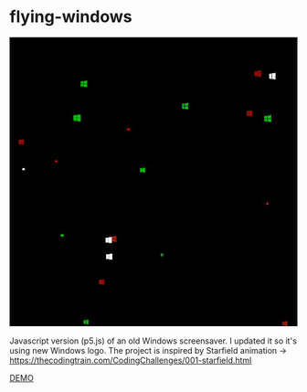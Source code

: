 # flying-windows
![flying_windows](https://github.com/miresk/flying-windows/blob/main/flying-windows-new.gif)

Javascript version (p5.js) of an old Windows screensaver. I updated it so it's using new Windows logo.
The project is inspired by Starfield animation -> https://thecodingtrain.com/CodingChallenges/001-starfield.html

[DEMO](https://editor.p5js.org/miresk/sketches/DzxMND-Rw)
